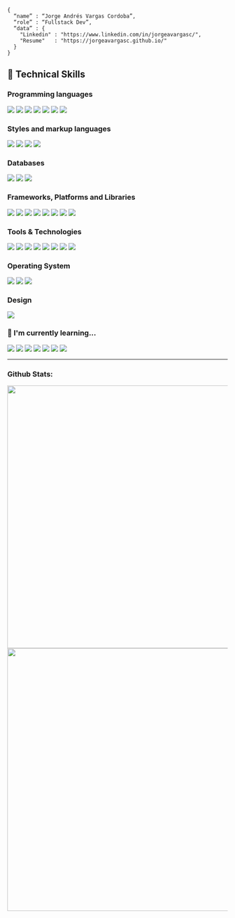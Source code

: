 ```shell
{ 
  “name” : “Jorge Andrés Vargas Cordoba”,
  “role” : “Fullstack Dev”,
  “data” : {
    "Linkedin" : "https://www.linkedin.com/in/jorgeavargasc/", 
    "Resume"   : "https://jorgeavargasc.github.io/"
  }
}
```

<h2>
🚀 Technical Skills
</h2>

<h3>
Programming languages
</h3>

<p>
  <img src="https://img.shields.io/badge/Python-14354C?style=for-the-badge&logo=python&logoColor=white">
  <img src="https://img.shields.io/badge/JavaScript-323330?style=for-the-badge&logo=javascript&logoColor=F7DF1E">
  <img src="https://img.shields.io/badge/PHP-777BB4?style=for-the-badge&logo=php&logoColor=white">
  <img src="https://img.shields.io/badge/Java-ED8B00?style=for-the-badge&logo=java&logoColor=white">
  <img src="https://img.shields.io/badge/C-00599C?style=for-the-badge&logo=c&logoColor=white">
  <img src="https://img.shields.io/badge/C%2B%2B-00599C?style=for-the-badge&logo=c%2B%2B&logoColor=white">
  <img src="https://img.shields.io/badge/Kotlin-0095D5?&style=for-the-badge&logo=kotlin&logoColor=white">
</p>

<h3>
Styles and markup languages
</h3>

<p>
  <img src="https://img.shields.io/badge/HTML5-E34F26?style=for-the-badge&logo=html5&logoColor=white">
  <img src="https://img.shields.io/badge/CSS3-1572B6?style=for-the-badge&logo=css3&logoColor=white">
  <img src="https://img.shields.io/badge/XML-E34F26?style=for-the-badge">
  <img src="https://img.shields.io/badge/JSON-20232A?style=for-the-badge&logo=json">
</p>

<h3>
Databases
</h3>

<p>
<img src="https://img.shields.io/badge/PostgreSQL-316192?style=for-the-badge&logo=postgresql&logoColor=white">
<img src="https://img.shields.io/badge/MySQL-005C84?style=for-the-badge&logo=mysql&logoColor=white">
<img src="https://img.shields.io/badge/MariaDB-003545?style=for-the-badge&logo=mariadb&logoColor=white">
</p>

<h3>
Frameworks, Platforms and Libraries
</h3>

<p>
<img src="https://img.shields.io/badge/Vue.js-35495E?style=for-the-badge&logo=vue.js&logoColor=4FC08D">
<img src="https://img.shields.io/badge/bootstrap-%23563D7C.svg?style=for-the-badge&logo=bootstrap&logoColor=white">
<img src="https://img.shields.io/badge/Node.js-339933?style=for-the-badge&logo=nodedotjs&logoColor=white">
<img src="https://img.shields.io/badge/NPM-%23000000.svg?style=for-the-badge&logo=npm&logoColor=white">
<img src="https://img.shields.io/badge/firebase-%23323330.svg?style=for-the-badge&logo=firebase">
<img src="https://img.shields.io/badge/Anaconda-%2344A833.svg?style=for-the-badge&logo=anaconda&logoColor=white">
<img src="https://img.shields.io/badge/DJANGO-REST-323330?style=for-the-badge&logo=django&logoColor=white&color=ff1709&labelColor=323330">
<img src="https://img.shields.io/badge/jquery-%230769AD.svg?style=for-the-badge&logo=jquery&logoColor=white">
</p>

<h3>Tools & Technologies</h3>
<p>
  <img src="https://img.shields.io/badge/Git-F05032?style=for-the-badge&logo=git&logoColor=white">
  <img src="https://img.shields.io/badge/GitHub-100000?style=for-the-badge&logo=github&logoColor=white">
  <img src="https://img.shields.io/badge/jira-%230A0FFF.svg?style=for-the-badge&logo=jira&logoColor=white">
  <img src="https://img.shields.io/badge/bitbucket-%230A0FFF.svg?style=for-the-badge&logo=bitbucket&logoColor=white">
  <img src="https://img.shields.io/badge/Heroku-430098?style=for-the-badge&logo=heroku&logoColor=white">
  <img src="https://img.shields.io/badge/Postman-FF6C37?style=for-the-badge&logo=Postman&logoColor=white">  
  <img src="https://img.shields.io/badge/Visual%20Studio%20Code-0078d7.svg?style=for-the-badge&logo=visual-studio-code&logoColor=white671">  
  <img src="https://img.shields.io/badge/jupyter-%23E95420.svg?style=for-the-badge&logo=jupyter&logoColor=white">

</p>

<h3>
Operating System
</h3>
<p>
<img src="https://img.shields.io/badge/Windows-0078D6?style=for-the-badge&logo=windows&logoColor=white">
<img src="https://img.shields.io/badge/Ubuntu-E95420?style=for-the-badge&logo=ubuntu&logoColor=white">
<img src="https://img.shields.io/badge/Android-3DDC84?style=for-the-badge&logo=android&logoColor=white">
</p>

<h3>
Design
</h3>

<p>
<img src="https://img.shields.io/badge/figma-F34E1E.svg?style=for-the-badge&logo=figma&logoColor=white">
</p>



### 🌱 I'm currently learning... 
<p>
  <img src="https://img.shields.io/badge/React-20232A?style=for-the-badge&logo=react&logoColor=61DAFB">
  <img src="https://img.shields.io/badge/Vue.js-35495E?style=for-the-badge&logo=vue.js&logoColor=4FC08D">
  <img src="https://img.shields.io/badge/Sass-CC6699?style=for-the-badge&logo=sass&logoColor=white">
  <img src="https://img.shields.io/badge/MongoDB-%234ea94b.svg?style=for-the-badge&logo=mongodb&logoColor=white">
  <img src="https://img.shields.io/badge/WordPress-%23117AC9.svg?style=for-the-badge&logo=WordPress&logoColor=white">
  <img src="https://img.shields.io/badge/go-%2300ADD8.svg?style=for-the-badge&logo=go&logoColor=white">
  <img src="https://img.shields.io/badge/sqlite-%2307405e.svg?style=for-the-badge&logo=sqlite&logoColor=white">
</p>


---


### Github Stats:

<img width="600em" src="https://github-readme-stats.vercel.app/api/top-langs/?username=JorgeAVargasC&show_icons=true&hide_border=true&theme=tokyonight&card_width=450em)](https://github.com/JorgeAVargasC/JorgeAVargasC/github-readme-stats"/>

<img width="600em" src="https://github-readme-stats.vercel.app/api?username=JorgeAVargasC&show_icons=true&hide_border=true&&count_private=true&include_all_commits=true&theme=tokyonight&hide_stars=false" />


